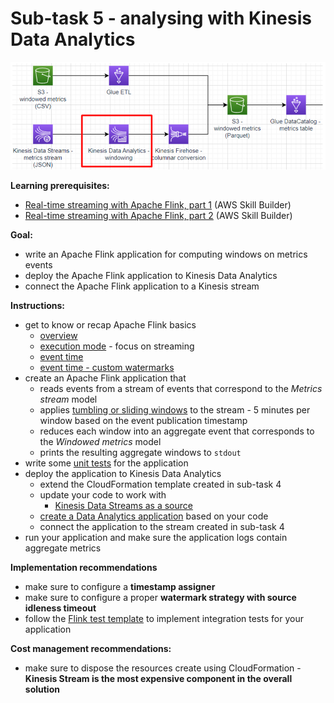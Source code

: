 # Sub-task 5 - analysing with Kinesis Data Analytics

![](../materials/diagrams/task5-focus.png)

**Learning prerequisites:**
* [Real-time streaming with Apache Flink, part 1](https://explore.skillbuilder.aws/learn/course/internal/view/elearning/16031/aws-partnercast-session-1-real-time-streaming-with-apache-flink-advanced-technical-advanced-level-300-technical) (AWS Skill Builder)
* [Real-time streaming with Apache Flink, part 2](https://explore.skillbuilder.aws/learn/course/internal/view/elearning/16036/aws-partnercast-session-2-real-time-streaming-with-apache-flink-technical-advanced-level-300-technical) (AWS Skill Builder)

**Goal:**
* write an Apache Flink application for computing windows on metrics events
* deploy the Apache Flink application to Kinesis Data Analytics
* connect the Apache Flink application to a Kinesis stream

**Instructions:**
* get to know or recap Apache Flink basics
    * [overview](https://nightlies.apache.org/flink/flink-docs-release-1.14/docs/dev/datastream/overview/)
    * [execution mode](https://nightlies.apache.org/flink/flink-docs-release-1.14/docs/dev/datastream/execution_mode/) - focus on streaming
    * [event time](https://nightlies.apache.org/flink/flink-docs-release-1.14/docs/concepts/time/)
    * [event time - custom watermarks](https://nightlies.apache.org/flink/flink-docs-release-1.14/docs/dev/datastream/event-time/generating_watermarks/)
* create an Apache Flink application that
    * reads events from a stream of events that correspond to the _Metrics stream_ model
    * applies [tumbling or sliding windows](https://nightlies.apache.org/flink/flink-docs-release-1.14/docs/dev/datastream/operators/windows/#tumbling-windows) to the stream - 5 minutes per window based on the event publication timestamp
    * reduces each window into an aggregate event that corresponds to the _Windowed metrics_ model
    * prints the resulting aggregate windows to `stdout`
* write some [unit tests](https://nightlies.apache.org/flink/flink-docs-release-1.14/docs/dev/datastream/testing/) for the application
* deploy the application to Kinesis Data Analytics
    * extend the CloudFormation template created in sub-task 4
    * update your code to work with
        * [Kinesis Data Streams as a source](https://docs.aws.amazon.com/kinesisanalytics/latest/java/how-sources.html#input-streams)
    * [create a Data Analytics application](https://docs.aws.amazon.com/kinesisanalytics/latest/java/how-creating-apps.html) based on your code
    * connect the application to the stream created in sub-task 4
* run your application and make sure the application logs contain aggregate metrics

**Implementation recommendations**
* make sure to configure a **timestamp assigner**
* make sure to configure a proper **watermark strategy with source idleness timeout**
* follow the [Flink test template](../materials/flink-test-template/README.MD) to implement integration tests for your application

**Cost management recommendations:**
* make sure to dispose the resources create using CloudFormation - **Kinesis Stream is the most expensive component in the overall solution**